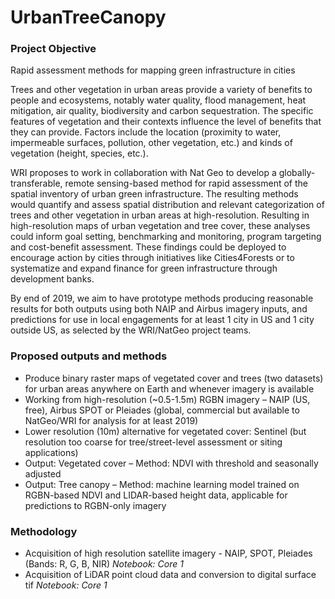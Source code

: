 # UrbanTreeCanopy


### Project Objective

Rapid assessment methods for mapping green infrastructure in cities

Trees and other vegetation in urban areas provide a variety of benefits to people and ecosystems, notably water quality, flood management, heat mitigation, air quality, biodiversity and carbon sequestration.  The specific features of vegetation and their contexts influence the level of benefits that they can provide. Factors include the location (proximity to water, impermeable surfaces, pollution, other vegetation, etc.) and kinds of vegetation (height, species, etc.).   

WRI proposes to work in collaboration with Nat Geo to develop a globally-transferable, remote sensing-based method for rapid assessment of the spatial inventory of urban green infrastructure. The resulting methods would quantify and assess spatial distribution and relevant categorization of trees and other vegetation in urban areas at high-resolution.  Resulting in high-resolution maps of urban vegetation and tree cover, these analyses could inform goal setting, benchmarking and monitoring, program targeting and cost-benefit assessment. These findings could be deployed to encourage action by cities through initiatives like Cities4Forests or to systematize and expand finance for green infrastructure through development banks. 

By end of 2019, we aim to have prototype methods producing reasonable results for both outputs using both NAIP and Airbus imagery inputs, and predictions for use in local engagements for at least 1 city in US and 1 city outside US, as selected by the WRI/NatGeo project teams.

### Proposed outputs and methods

- Produce binary raster maps of vegetated cover and trees (two datasets) for urban areas anywhere on Earth and whenever imagery is available
- Working from high-resolution (~0.5-1.5m) RGBN imagery – NAIP (US, free), Airbus SPOT or Pleiades (global, commercial but available to NatGeo/WRI for analysis for at least 2019)
- Lower resolution (10m) alternative for vegetated cover: Sentinel (but resolution too coarse for tree/street-level assessment or siting applications)
- Output: Vegetated cover – Method: NDVI with threshold and seasonally adjusted
- Output: Tree canopy – Method: machine learning model trained on RGBN-based NDVI and LIDAR-based height data, applicable for predictions to RGBN-only imagery

### Methodology

- Acquisition of high resolution satellite imagery - NAIP, SPOT, Pleiades (Bands: R, G, B, NIR) *Notebook: Core 1*
- Acquisition of LiDAR point cloud data and conversion to digital surface tif *Notebook: Core 1*

